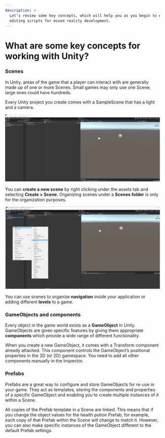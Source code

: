 ```yaml
---
description: >-
  Let’s review some key concepts, which will help you as you begin to explore
  editing scripts for mixed reality development.
---
```


# What are some key concepts for working with Unity?

### Scenes

In Unity, areas of the game that a player can interact with are generally made up of one or more Scenes. Small games may only use one Scene; large ones could have hundreds.

Every Unity project you create comes with a SampleScene that has a light and a camera. 

![SampleScene with a light and camera.](../../../.gitbook/assets/samplescene.png)

You can **create a new scene** by right clicking under the assets tab and selecting **Create &gt; Scene**. Organizing scenes under a **Scenes folder** is only for the organization purposes. 

![Creating a new scene.](../../../.gitbook/assets/newscene.png)

You can use scenes to organize **navigation** inside your application or adding different **levels** to a game.

### GameObjects and components

Every object in the game world exists as a **GameObject** in Unity. GameObjects are given specific features by giving them appropriate **components** which provide a wide range of different functionality. 

When you create a new GameObject, it comes with a Transform component already attached. This component controls the GameObject’s positional properties in the 3D \(or 2D\) gamespace. You need to add all other components manually in the Inspector.

### Prefabs

Prefabs are a great way to configure and store GameObjects for re-use in your game. They act as templates, storing the components and properties of a specific GameObject and enabling you to create multiple instances of it within a Scene.

All copies of the Prefab template in a Scene are linked. This means that if you change the object values for the health potion Prefab, for example, each copy of that Prefab within the Scene will change to match it. However, you can also make specific instances of the GameObject different to the default Prefab settings.



